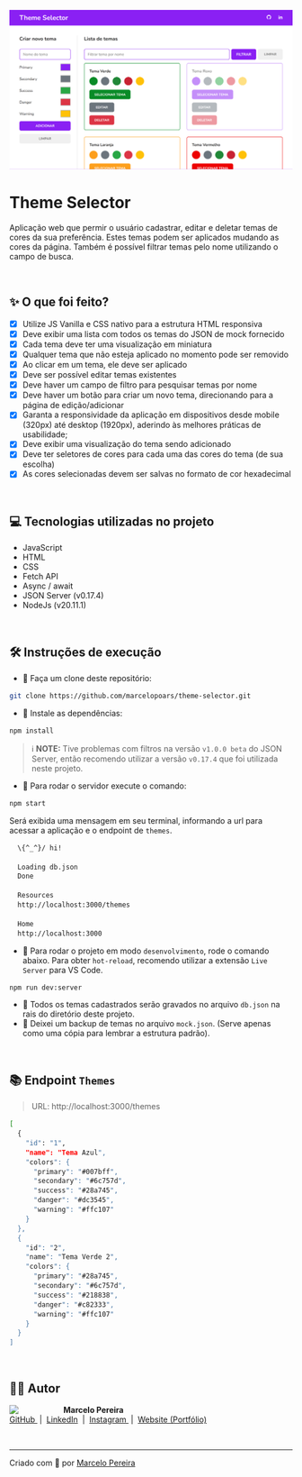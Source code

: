 ![Screen desktop website](screenshot-desktop.png)

# Theme Selector

Aplicação web que permir o usuário cadastrar, editar e deletar temas de cores da sua preferência. Estes temas podem ser aplicados mudando as cores da página. Também é possível filtrar temas pelo nome utilizando o campo de busca.

<br>

## ✨ O que foi feito?

- [x] Utilize JS Vanilla e CSS nativo para a estrutura HTML responsiva
- [x] Deve exibir uma lista com todos os temas do JSON de mock fornecido
- [x] Cada tema deve ter uma visualização em miniatura
- [x] Qualquer tema que não esteja aplicado no momento pode ser removido
- [x] Ao clicar em um tema, ele deve ser aplicado
- [x] Deve ser possível editar temas existentes
- [x] Deve haver um campo de filtro para pesquisar temas por nome
- [x] Deve haver um botão para criar um novo tema, direcionando para a página de
      edição/adicionar
- [x] Garanta a responsividade da aplicação em dispositivos desde mobile (320px) até
      desktop (1920px), aderindo às melhores práticas de usabilidade;
- [x] Deve exibir uma visualização do tema sendo adicionado
- [x] Deve ter seletores de cores para cada uma das cores do tema (de sua escolha)
- [x] As cores selecionadas devem ser salvas no formato de cor hexadecimal

<br>

## 💻 Tecnologias utilizadas no projeto

- JavaScript
- HTML
- CSS
- Fetch API
- Async / await
- JSON Server (v0.17.4)
- NodeJs (v20.11.1)

<br>

## 🛠️ Instruções de execução

- 🤖 Faça um clone deste repositório:

```bash
git clone https://github.com/marcelopoars/theme-selector.git
```

- 🤖 Instale as dependências:

```bash
npm install
```

> ℹ️ **NOTE:** Tive problemas com filtros na versão `v1.0.0 beta` do JSON Server, então recomendo utilizar a versão `v0.17.4` que foi utilizada neste projeto.

- 🤖 Para rodar o servidor execute o comando:

```bash
npm start
```

Será exibida uma mensagem em seu terminal, informando a url para acessar a aplicação e o endpoint de `themes`.

```bash
  \{^_^}/ hi!

  Loading db.json
  Done

  Resources
  http://localhost:3000/themes

  Home
  http://localhost:3000
```

- 🤖 Para rodar o projeto em modo `desenvolvimento`, rode o comando abaixo. Para obter `hot-reload`, recomendo utilizar a extensão `Live Server` para VS Code.

```bash
npm run dev:server
```

- 🤖 Todos os temas cadastrados serão gravados no arquivo `db.json` na rais do diretório deste projeto.
- 🤖 Deixei um backup de temas no arquivo `mock.json`. (Serve apenas como uma cópia para lembrar a estrutura padrão).

<br>

## 📚 Endpoint `Themes`

> URL: http://localhost:3000/themes

```bash
[
  {
    "id": "1",
    "name": "Tema Azul",
    "colors": {
      "primary": "#007bff",
      "secondary": "#6c757d",
      "success": "#28a745",
      "danger": "#dc3545",
      "warning": "#ffc107"
    }
  },
  {
    "id": "2",
    "name": "Tema Verde 2",
    "colors": {
      "primary": "#28a745",
      "secondary": "#6c757d",
      "success": "#218838",
      "danger": "#c82333",
      "warning": "#ffc107"
    }
  }
]
```

<br>

## 👨‍💻 Autor

<p>
    <img 
      align="left" 
      width=80 
      src="https://avatars.githubusercontent.com/u/3664022?v=4"
      style="margin-right: 16px;"
    />
    <strong>Marcelo Pereira</strong>
    <br>
    <a href="https://github.com/marcelopoars" target="_blank">
        GitHub
    </a>
    &nbsp;|&nbsp;
    <a href="https://linkedin.com/in/marcelopoars" target="_blank">LinkedIn</a>
    &nbsp;|&nbsp;
    <a href="https://instagram.com/dicadonerd" target="_blank">
        Instagram
    </a>
    &nbsp;|&nbsp;
    <a href="https://marcelopereira.dev" target="_blank">
        Website (Portfólio)
    </a>
<p>

<br>

---

Criado com 💜 por [Marcelo Pereira](https://github.com/marcelopoars)

